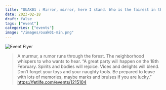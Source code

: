 ```yaml
---
title: "OUAK01 : Mirror, mirror, here I stand. Who is the fairest in the land?"
date: 2023-02-18
draft: false
tags: ["event"]
categories: ["events"]
image: "/images/ouak01-min.png"
---
```



![Event Flyer](/images/ouak01-min.png)

> A murmur, a rumor runs through the forest. The neighborhood whispers to who wants to hear. “A great party will happen on the 18th February. Spirits and bodies will rejoice. Vices and delights will blend. Don’t forget your toys and your naughty tools. Be prepared to leave with lots of memories, maybe marks and bruises if you are lucky.” https://fetlife.com/events/1215104